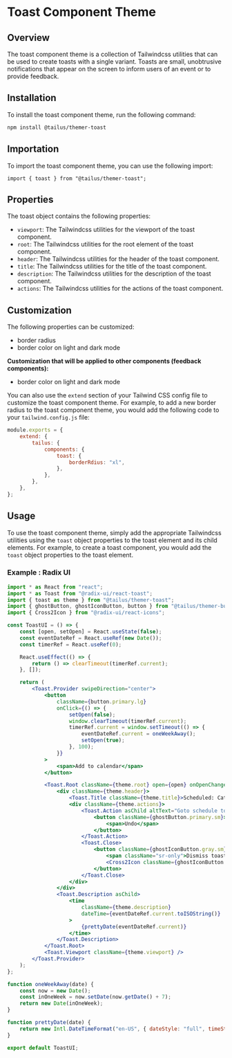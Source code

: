 # Toast Component Theme

## Overview

The toast component theme is a collection of Tailwindcss utilities that can be used to create toasts with a single variant. Toasts are small, unobtrusive notifications that appear on the screen to inform users of an event or to provide feedback.

## Installation

To install the toast component theme, run the following command:

```bash
npm install @tailus/themer-toast
```

## Importation

To import the toast component theme, you can use the following import:

```tsx
import { toast } from "@tailus/themer-toast";
```

## Properties

The toast object contains the following properties:

-   `viewport`: The Tailwindcss utilities for the viewport of the toast component.
-   `root`: The Tailwindcss utilities for the root element of the toast component.
-   `header`: The Tailwindcss utilities for the header of the toast component.
-   `title`: The Tailwindcss utilities for the title of the toast component.
-   `description`: The Tailwindcss utilities for the description of the toast component.
-   `actions`: The Tailwindcss utilities for the actions of the toast component.

## Customization

The following properties can be customized:

-   border radius
-   border color on light and dark mode

**Customization that will be applied to other components (feedback components):**

-   border color on light and dark mode

You can also use the `extend` section of your Tailwind CSS config file to customize the toast component theme. For example, to add a new border radius to the toast component theme, you would add the following code to your `tailwind.config.js` file:

```javascript
module.exports = {
    extend: {
        tailus: {
            components: {
                toast: {
                    borderRdius: "xl",
                },
            },
        },
    },
};
```

## Usage

To use the toast component theme, simply add the appropriate Tailwindcss utilities using the `toast` object properties to the toast element and its child elements. For example, to create a toast component, you would add the `toast` object properties to the toast element.

### Example : Radix UI

```jsx
import * as React from "react";
import * as Toast from "@radix-ui/react-toast";
import { toast as theme } from "@tailus/themer-toast";
import { ghostButton, ghostIconButton, button } from "@tailus/themer-button";
import { Cross2Icon } from "@radix-ui/react-icons";

const ToastUI = () => {
    const [open, setOpen] = React.useState(false);
    const eventDateRef = React.useRef(new Date());
    const timerRef = React.useRef(0);

    React.useEffect(() => {
        return () => clearTimeout(timerRef.current);
    }, []);

    return (
        <Toast.Provider swipeDirection="center">
            <button
                className={button.primary.lg}
                onClick={() => {
                    setOpen(false);
                    window.clearTimeout(timerRef.current);
                    timerRef.current = window.setTimeout(() => {
                        eventDateRef.current = oneWeekAway();
                        setOpen(true);
                    }, 100);
                }}
            >
                <span>Add to calendar</span>
            </button>

            <Toast.Root className={theme.root} open={open} onOpenChange={setOpen}>
                <div className={theme.header}>
                    <Toast.Title className={theme.title}>Scheduled: Catch up</Toast.Title>
                    <div className={theme.actions}>
                        <Toast.Action asChild altText="Goto schedule to undo">
                            <button className={ghostButton.primary.sm}>
                                <span>Undo</span>
                            </button>
                        </Toast.Action>
                        <Toast.Close>
                            <button className={ghostIconButton.gray.sm}>
                                <span className="sr-only">Dismiss toast</span>
                                <Cross2Icon className={ghostIconButton.icon.md} aria-hidden />
                            </button>
                        </Toast.Close>
                    </div>
                </div>
                <Toast.Description asChild>
                    <time
                        className={theme.description}
                        dateTime={eventDateRef.current.toISOString()}
                    >
                        {prettyDate(eventDateRef.current)}
                    </time>
                </Toast.Description>
            </Toast.Root>
            <Toast.Viewport className={theme.viewport} />
        </Toast.Provider>
    );
};

function oneWeekAway(date) {
    const now = new Date();
    const inOneWeek = now.setDate(now.getDate() + 7);
    return new Date(inOneWeek);
}

function prettyDate(date) {
    return new Intl.DateTimeFormat("en-US", { dateStyle: "full", timeStyle: "short" }).format(date);
}

export default ToastUI;
```
